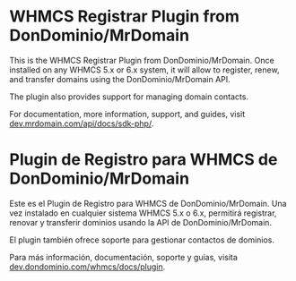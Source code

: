 # WHMCS Registrar Plugin from DonDominio/MrDomain

This is the WHMCS Registrar Plugin from DonDominio/MrDomain. Once installed on any WHMCS 5.x or
6.x system, it will allow to register, renew, and transfer domains using the DonDominio/MrDomain
API.

The plugin also provides support for managing domain contacts.

For documentation, more information, support, and guides, visit
[dev.mrdomain.com/api/docs/sdk-php/](https://dev.mrdomain.com/api/docs/sdk-php/).

# Plugin de Registro para WHMCS de DonDominio/MrDomain

Este es el Plugin de Registro para WHMCS de DonDominio/MrDomain. Una vez instalado en cualquier 
sistema WHMCS 5.x o 6.x, permitirá registrar, renovar y transferir dominios usando la API de
DonDominio/MrDomain.

El plugin también ofrece soporte para gestionar contactos de dominios.

Para más información, documentación, soporte y guías, visita
[dev.dondominio.com/whmcs/docs/plugin](https://dev.dondominio.com/whmcs/docs/plugin/).